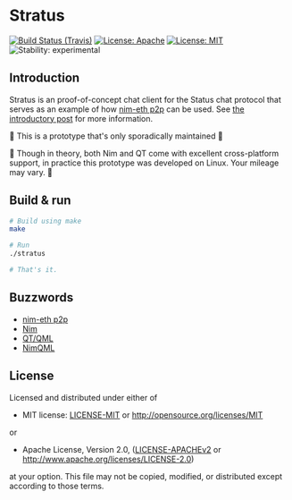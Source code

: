 # Stratus

[![Build Status (Travis)](https://img.shields.io/travis/status-im/nim-stratus/master.svg?label=Linux%20/%20macOS "Linux/macOS build status (Travis)")](https://travis-ci.org/status-im/nim-stratus)
[![License: Apache](https://img.shields.io/badge/License-Apache%202.0-blue.svg)](https://opensource.org/licenses/Apache-2.0)
[![License: MIT](https://img.shields.io/badge/License-MIT-blue.svg)](https://opensource.org/licenses/MIT)
![Stability: experimental](https://img.shields.io/badge/stability-experimental-orange.svg)

## Introduction

Stratus is an proof-of-concept chat client for the Status chat protocol that serves as an example of how [nim-eth p2p](https://github.com/status-im/nim-eth/blob/master/doc/p2p.md) can be used. See [the introductory post](https://discuss.status.im/t/hello-stratus-toying-around-with-nimbus-and-qml/905) for more information.

:construction: This is a prototype that's only sporadically maintained :construction:

:construction: Though in theory, both Nim and QT come with excellent cross-platform support, in practice this prototype was developed on Linux. Your mileage may vary. :construction:

## Build & run

``` bash
# Build using make
make

# Run
./stratus

# That's it.
```

## Buzzwords

* [nim-eth p2p](https://github.com/status-im/nim-eth/blob/master/doc/p2p.md)
* [Nim](https://nim-lang.org/)
* [QT/QML](http://doc.qt.io/qt-5/qmlapplications.html)
* [NimQML](https://github.com/filcuc/nimqml/)

## License

Licensed and distributed under either of

* MIT license: [LICENSE-MIT](LICENSE-MIT) or http://opensource.org/licenses/MIT

or

* Apache License, Version 2.0, ([LICENSE-APACHEv2](LICENSE-APACHEv2) or http://www.apache.org/licenses/LICENSE-2.0)

at your option. This file may not be copied, modified, or distributed except according to those terms.
